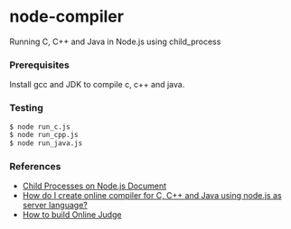 # node-compiler

Running C, C++ and Java in Node.js using child_process

### Prerequisites
Install gcc and JDK to compile c, c++ and java.


### Testing
```sh
$ node run_c.js
$ node run_cpp.js
$ node run_java.js
```

### References
* [Child Processes on Node.js Document](https://nodejs.org/api/child_process.html)
* [How do I create online compiler for C, C++ and Java using node.js as server language?](https://www.quora.com/How-do-I-create-online-compiler-for-C-C++-and-Java-using-node-js-as-server-language)
* [How to build Online Judge](https://www.zhihu.com/question/20343652)
